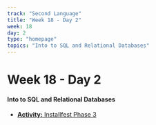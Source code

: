 ```yaml
---
track: "Second Language"
title: "Week 18 - Day 2"
week: 18
day: 2
type: "homepage"
topics: "Into to SQL and Relational Databases"
---
```


# Week 18 - Day 2

#### Into to SQL and Relational Databases


- [**Activity:** Installfest Phase 3](/second-language/week-18/day-2/lecture-materials/prepare-for-second-language-unit)
